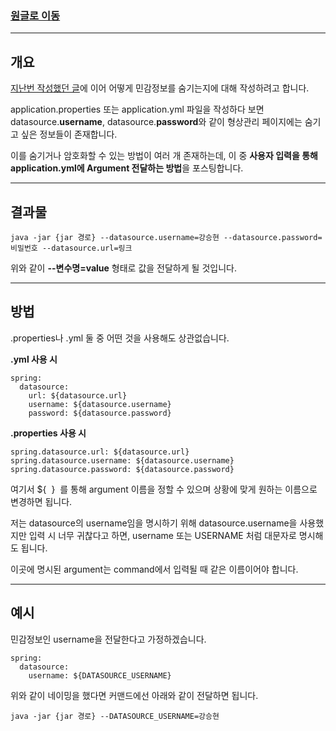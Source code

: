 ### [원글로 이동](https://imksh.com/95)

---

## **개요**

[지난번 작성했던 글](https://imksh.com/94)에 이어 어떻게 민감정보를 숨기는지에 대해 작성하려고 합니다.

application.properties 또는 application.yml 파일을 작성하다 보면 datasource.**username**, datasource.**password**와 같이 형상관리 페이지에는 숨기고 싶은 정보들이 존재합니다.

이를 숨기거나 암호화할 수 있는 방법이 여러 개 존재하는데, 이 중 **사용자 입력을 통해 application.yml에 Argument 전달하는 방법**을 포스팅합니다.

---

## **결과물**

```
java -jar {jar 경로} --datasource.username=강승현 --datasource.password=비밀번호 --datasource.url=링크
```

위와 같이 **\--변수명=value** 형태로 값을 전달하게 될 것입니다.

---

## **방법**

.properties나 .yml 둘 중 어떤 것을 사용해도 상관없습니다.

**.yml 사용 시**

```
spring:
  datasource:
    url: ${datasource.url}
    username: ${datasource.username}
    password: ${datasource.password}
```

**.properties 사용 시**

```
spring.datasource.url: ${datasource.url}
spring.datasource.username: ${datasource.username}
spring.datasource.password: ${datasource.password}
```

여기서 ${  }  를 통해 argument 이름을 정할 수 있으며 상황에 맞게 원하는 이름으로 변경하면 됩니다.

저는 datasource의 username임을 명시하기 위해 datasource.username을 사용했지만 입력 시 너무 귀찮다고 하면, username 또는 USERNAME 처럼 대문자로 명시해도 됩니다.

이곳에 명시된 argument는 command에서 입력될 때 같은 이름이어야 합니다.

---

## **예시**

민감정보인 username을 전달한다고 가정하겠습니다.

```
spring:
  datasource:
    username: ${DATASOURCE_USERNAME}
```

위와 같이 네이밍을 했다면 커맨드에선 아래와 같이 전달하면 됩니다.

```
java -jar {jar 경로} --DATASOURCE_USERNAME=강승현
```